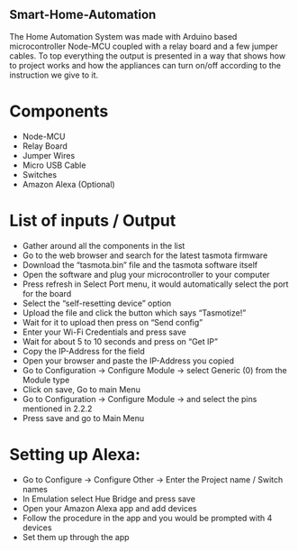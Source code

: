 ## Smart-Home-Automation

The Home Automation System was made with Arduino based microcontroller Node-MCU coupled with a relay board 
and a few jumper cables. To top everything the output is presented in a way that shows how to project works and how 
the appliances can turn on/off according to the instruction we give to it.

# Components

+ Node-MCU
+ Relay Board
+ Jumper Wires
+ Micro USB Cable
+ Switches
+ Amazon Alexa (Optional)


# List of inputs / Output

+ Gather around all the components in the list
+ Go to the web browser and search for the latest tasmota firmware
+ Download the “tasmota.bin” file and the tasmota software itself
+ Open the software and plug your microcontroller to your computer
+ Press refresh in Select Port menu, it would automatically select the port for the board
+ Select the “self-resetting device” option
+ Upload the file and click the button which says “Tasmotize!”
+ Wait for it to upload then press on “Send config”
+ Enter your Wi-Fi Credentials and press save
+ Wait for about 5 to 10 seconds and press on “Get IP”
+ Copy the IP-Address for the field
+ Open your browser and paste the IP-Address you copied
+ Go to Configuration -> Configure Module -> select Generic (0) from the Module type
+ Click on save, Go to main Menu
+ Go to Configuration -> Configure Module -> and select the pins mentioned in 2.2.2
+ Press save and go to Main Menu

#  Setting up Alexa:

+ Go to Configure -> Configure Other -> Enter the Project name / Switch names
+ In Emulation select Hue Bridge and press save
+ Open your Amazon Alexa app and add devices
+ Follow the procedure in the app and you would be prompted with 4 devices
+ Set them up through the app

